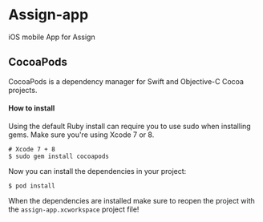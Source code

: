 # Assign-app
iOS mobile App for Assign

## CocoaPods
CocoaPods is a dependency manager for Swift and Objective-C Cocoa projects.

#### How to install
Using the default Ruby install can require you to use sudo when installing gems. Make sure you're using Xcode 7 or 8.
```
# Xcode 7 + 8
$ sudo gem install cocoapods
```
Now you can install the dependencies in your project:
```
$ pod install
```
When the dependencies are installed make sure to reopen the project with the `assign-app.xcworkspace` project file!
